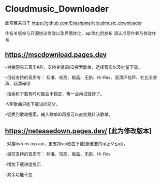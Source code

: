 # Cloudmusic_Downloader
此项目来自于 https://github.com/Enashpinal/cloudmusic_downloader

作有关版权与开源协议修改以及界面优化、api优化后发布 请认准原作者与修改作者

## https://mscdownload.pages.dev 
-对接网易云音乐API，支持关键词/ID搜索歌单、选择音质以及批量下载。

-目前支持的音质有： 标准、较高、极高、无损、Hi-Res、高清环绕声、杜比全景声、超清母带

-搜索和下载有时可能会不稳定，等一会再试就好了。

-VIP歌曲只能下载试听部分。

-切换到歌单搜索，输入歌单ID再搜可以直接跳转该歌单。

## https://neteasedown.pages.dev/ [此为修改版本]
-对接byfuns.top api，更支持vip歌曲下载[挺重要的q(≧▽≦q)]。

-目前支持的音质有： 标准、较高、极高、无损、Hi-Res

-增加下载进度提示

-其余功能不变
